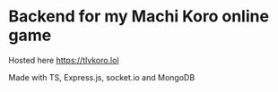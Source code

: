 # Backend for my Machi Koro online game
Hosted here https://tlvkoro.lol

Made with TS, Express.js, socket.io and MongoDB
